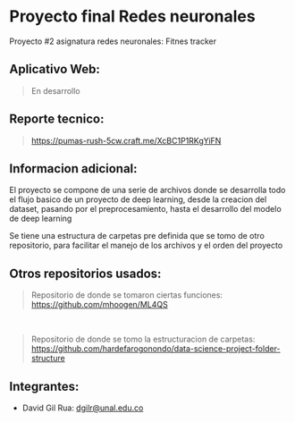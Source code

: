 # Proyecto final Redes neuronales
Proyecto #2 asignatura redes neuronales: Fitnes tracker

## Aplicativo Web:
> En desarrollo 

## Reporte tecnico:
> https://pumas-rush-5cw.craft.me/XcBC1P1RKgYiFN

## Informacion adicional:
El proyecto se compone de una serie de archivos donde se desarrolla todo el flujo basico de un proyecto de deep learning, desde la creacion del dataset, pasando por el preprocesamiento, hasta el desarrollo del modelo de deep learning

Se tiene una estructura de carpetas pre definida que se tomo de otro repositorio, para facilitar el manejo de los archivos y el orden del proyecto 

## Otros repositorios usados:
> Repositorio de donde se tomaron ciertas funciones: https://github.com/mhoogen/ML4QS
> 
<br>

> Repositorio de donde se tomo la estructuracion de carpetas: https://github.com/hardefarogonondo/data-science-project-folder-structure

## Integrantes:
- David Gil Rua: dgilr@unal.edu.co
